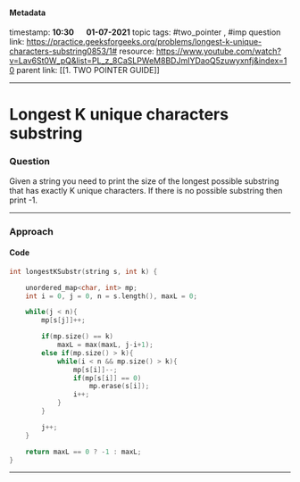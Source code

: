 #### Metadata

timestamp: **10:30**  &emsp;  **01-07-2021**
topic tags: #two_pointer , #imp 
question link: https://practice.geeksforgeeks.org/problems/longest-k-unique-characters-substring0853/1#
resource: https://www.youtube.com/watch?v=Lav6St0W_pQ&list=PL_z_8CaSLPWeM8BDJmIYDaoQ5zuwyxnfj&index=10
parent link: [[1. TWO POINTER GUIDE]]

---

# Longest K unique characters substring

### Question

Given a string you need to print the size of the longest possible substring that has exactly K unique characters. If there is no possible substring then print -1.

---


### Approach


#### Code

``` cpp
int longestKSubstr(string s, int k) {

	unordered_map<char, int> mp;
	int i = 0, j = 0, n = s.length(), maxL = 0;

	while(j < n){
		mp[s[j]]++;

		if(mp.size() == k)
			maxL = max(maxL, j-i+1);
		else if(mp.size() > k){
			while(i < n && mp.size() > k){
				mp[s[i]]--;
				if(mp[s[i]] == 0)
					mp.erase(s[i]);
				i++;
			}
		}

		j++;
	}

	return maxL == 0 ? -1 : maxL;
}

```

---


